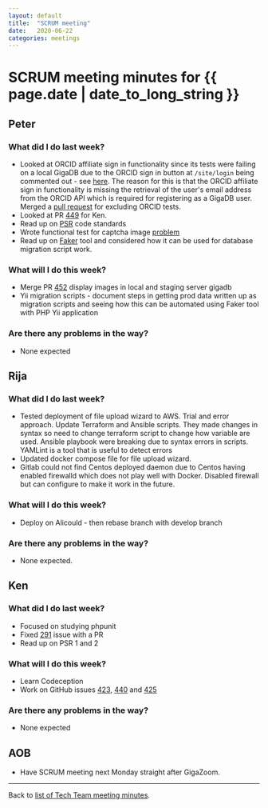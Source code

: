 ```yaml
---
layout: default
title:  "SCRUM meeting"
date:   2020-06-22
categories: meetings
---
```

# SCRUM meeting minutes for {{ page.date | date_to_long_string }}

## Peter

### What did I do last week?
* Looked at ORCID affiliate sign in functionality since its tests were failing
on a local GigaDB due to the ORCID sign in button at `/site/login` being 
commented out - see [here](https://github.com/gigascience/gigadb-website/issues/408). 
The reason for this is that the ORCID affiliate sign in functionality is missing 
the retrieval of the user's email address from the ORCID API which is required 
for registering as a GigaDB user. Merged a [pull request](https://github.com/gigascience/gigadb-website/pull/450) for excluding ORCID tests.
* Looked at PR [449](https://github.com/gigascience/gigadb-website/pull/449) for 
Ken.
* Read up on [PSR](https://www.php-fig.org/psr/) code standards
* Wrote functional test  for captcha image [problem](https://github.com/gigascience/gigadb-website/issues/342) 
* Read up on [Faker](https://github.com/fzaninotto/Faker) tool and considered 
how it can be used for database migration script work.


### What will I do this week?
* Merge PR [452](https://github.com/gigascience/gigadb-website/pull/452) display images in local and staging server gigadb
* Yii migration scripts - document steps in getting prod data written up as migration scripts and seeing how this can be automated using Faker tool with PHP Yii application 

### Are there any problems in the way?
* None expected

## Rija

### What did I do last week?
* Tested deployment of file upload wizard to AWS. Trial and error approach. 
Update Terraform and Ansible scripts. They made changes in syntax so need to 
change terraform script to change how variable are used. Ansible playbook were 
breaking due to syntax errors in scripts. YAMLint is a tool that is useful to 
detect errors
* Updated docker compose file for file upload wizard. 
* Gitlab could not find Centos deployed daemon due to Centos having enabled 
firewalld which does not play well with Docker. Disabled firewall but can 
configure to make it work in the future.

### What will I do this week?
* Deploy on Alicould - then rebase branch with develop branch

### Are there any problems in the way?
* None expected.

## Ken

### What did I do last week?
* Focused on studying phpunit
* Fixed [291](https://github.com/gigascience/gigadb-website/issues/291) issue 
with a PR
* Read up on PSR 1 and 2

### What will I do this week?
* Learn Codeception
* Work on GitHub issues [423](https://github.com/gigascience/gigadb-website/issues/423), 
[440](https://github.com/gigascience/gigadb-website/issues/440) and [425](https://github.com/gigascience/gigadb-website/issues/425)

### Are there any problems in the way?
* None expected


## AOB

* Have SCRUM meeting next Monday straight after GigaZoom.

<hr>

Back to [list of Tech Team meeting minutes][scrum-meetings].

[scrum-meetings]: /techteam/index.html
